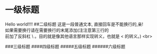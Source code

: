 # 一级标题
Hello world!!!!
##二级标题
这是一段普通文本,
直接回车是不能换行的,亲!<br>
如果需要换行请在需要换行的末尾添加(注注意第三行的<br>前加了反斜杠 \ 。目的就是像其他语言那样实现转义，也就是 <  的转义。) \<br>

###三级标题
####四级标题
#####五级标题
######六级标题
